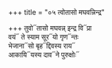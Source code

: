 +++
title = "०५ त्वोतासो मघवन्निन्द्र"

+++
तुवो᳓तासो मघवन्न् इन्द्र वि᳓प्रा  
वयं᳓ ते स्याम सूर᳓यो गृण᳓न्तः  
भेजाना᳓सो बृह᳓द्दिवस्य राय᳓  
आकायि᳓यस्य दाव᳓ने पुरुक्षोः᳓